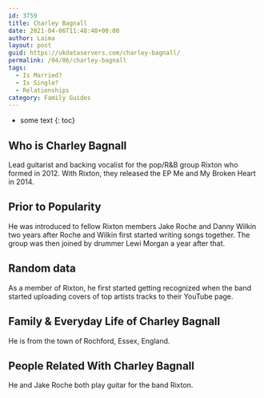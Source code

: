 ```yaml
---
id: 3759
title: Charley Bagnall
date: 2021-04-06T11:48:48+00:00
author: Laima
layout: post
guid: https://ukdataservers.com/charley-bagnall/
permalink: /04/06/charley-bagnall
tags:
  - Is Married?
  - Is Single?
  - Relationships
category: Family Guides
---
```


* some text
{: toc}


## Who is Charley Bagnall
                  
                  
                  
Lead guitarist and backing vocalist for the pop/R&B group Rixton who formed in 2012. With Rixton, they released the EP Me and My Broken Heart in 2014.
                  
              
            
              
            
                
                
                
## Prior to Popularity
                  
                  
                  
He was introduced to fellow Rixton members Jake Roche and Danny Wilkin two years after Roche and Wilkin first started writing songs together. The group was then joined by drummer Lewi Morgan a year after that.
                  
              
            
              
            
                
                
                
## Random data
                  
                  
                  
As a member of Rixton, he first started getting recognized when the band started uploading covers of top artists tracks to their YouTube page.
                  
              
            
              
            
                
                
                
## Family & Everyday Life of Charley Bagnall
                  
                  
                  
He is from the town of Rochford, Essex, England.
                  
              
            
              
            
                
                
                
## People Related With Charley Bagnall
                  
                  
                  
He and Jake Roche both play guitar for the band Rixton.
                  
              
            
              
            
                
              
            
              
              
            
            
              
            
          
          
          